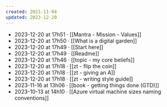 ```yaml
---
created: 2021-11-04
updated: 2023-12-20
---
```

- 2023-12-20 at 17h51 · [[Mantra - Mission - Values]]
- 2023-12-20 at 17h50 · [[What is a digital garden]]
- 2023-12-20 at 17h49 · [[Start here]]
- 2023-12-20 at 17h49 · [[Readme]]
- 2023-12-20 at 17h46 · [[topic - my core beliefs]]
- 2023-12-20 at 17h18 · [[zt - flip the coin]]
- 2023-12-20 at 17h18 · [[zt - giving an A]]
- 2023-12-20 at 17h18 · [[zt - writing style guide]]
- 2023-11-16 at 13h06 · [[book - getting things done (GTD)]]
- 2023-10-13 at 14h10 · [[Azure virtual machine sizes naming conventions]]
